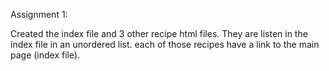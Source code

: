 Assignment 1:

Created the index file and 3 other recipe html files. They are listen in the index file in an unordered list. each of those recipes have a link to the main page (index file).
